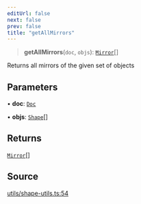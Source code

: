 ```yaml
---
editUrl: false
next: false
prev: false
title: "getAllMirrors"
---
```


> **getAllMirrors**(`doc`, `objs`): [`Mirror`](/api-core/classes/mirror/)[]

Returns all mirrors of the given set of objects

## Parameters

• **doc**: [`Doc`](/api-core/classes/doc/)

• **objs**: [`Shape`](/api-core/classes/shape/)[]

## Returns

[`Mirror`](/api-core/classes/mirror/)[]

## Source

[utils/shape-utils.ts:54](https://github.com/dgmjs/dgmjs/blob/main/packages/core/src/utils/shape-utils.ts#L54)
